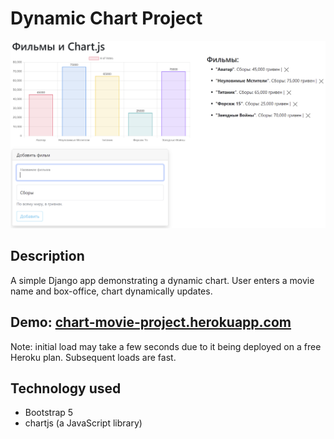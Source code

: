 # Dynamic Chart Project
<div align="center">
<img src="https://github.com/igorsimb/chart_project/blob/master/assets/screenshot.png?raw=true" width="550" height="300" alt="Chart Project">
          
</div>

## Description
A simple Django app demonstrating a dynamic chart. User enters a movie name and box-office, chart dynamically updates.

## Demo: [chart-movie-project.herokuapp.com](https://chart-movie-project.herokuapp.com/)
Note: initial load may take a few seconds due to it being deployed on a free Heroku plan. Subsequent loads are fast.

## Technology used
- Bootstrap 5
- chartjs (a JavaScript library)
